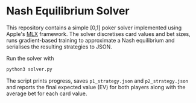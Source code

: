 # Nash Equilibrium Solver

This repository contains a simple [0,1] poker solver implemented using Apple's
[MLX](https://github.com/ml-explore/mlx) framework. The solver discretises card
values and bet sizes, runs gradient-based training to approximate a Nash
equilibrium and serialises the resulting strategies to JSON.

Run the solver with

```bash
python3 solver.py
```

The script prints progress, saves `p1_strategy.json` and `p2_strategy.json` and
reports the final expected value (EV) for both players along with the average
bet for each card value.
